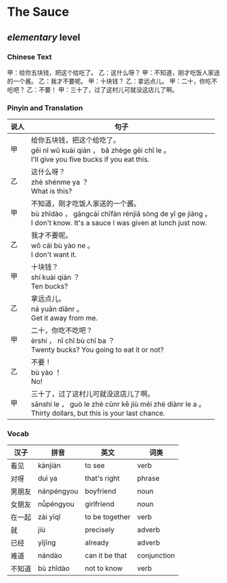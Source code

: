 # The Sauce
## *elementary* level

### Chinese Text
甲：给你五块钱，把这个给吃了。
乙：这什么呀？
甲：不知道，刚才吃饭人家送的一个酱。
乙：我才不要呢。
甲：十块钱？
乙：拿远点儿。
甲：二十，你吃不吃吧？
乙：不要！
甲：三十了，过了这村儿可就没这店儿了啊。

### Pinyin and Translation
|说人|句子|
|----|----|
|甲|给你五块钱，把这个给吃了。<br />gěi nǐ wǔ kuài qián ， bǎ zhège gěi chī le 。<br />I'll give you five bucks if you eat this.|
|乙|这什么呀？<br />zhè shénme ya ？<br />What is this?|
|甲|不知道，刚才吃饭人家送的一个酱。<br />bù zhīdào ， gāngcái chīfàn rénjiā sòng de yī ge jiàng 。<br />I don't know. It's a sauce I was given at lunch just now.|
|乙|我才不要呢。<br />wǒ cái bù yào ne 。<br />I don't want it.|
|甲|十块钱？<br />shí kuài qián ？<br />Ten bucks?|
|乙|拿远点儿。<br />ná yuǎn diǎnr 。<br />Get it away from me.|
|甲|二十，你吃不吃吧？<br />èrshí ， nǐ chī bù chī ba ？<br />Twenty bucks? You going to eat it or not?|
|乙|不要！<br />bù yào ！<br />No!|
|甲|三十了，过了这村儿可就没这店儿了啊。<br />sānshí le ， guò le zhè cūnr kě jiù méi zhè diànr le a 。<br />Thirty dollars, but this is your last chance.|
### Vocab
|汉子|拼音|英文|词类|
|----|----|----|----|
|看见|kànjiàn|to see|verb|
|对呀|duì ya|that's right|phrase|
|男朋友|nánpéngyou|boyfriend|noun|
|女朋友|nǚpéngyou|girlfriend|noun|
|在一起|zài yīqǐ|to be together|verb|
|就|jiù|precisely|adverb|
|已经|yǐjīng|already|adverb|
|难道|nándào|can it be that|conjunction|
|不知道|bù zhīdào|not to know|verb|